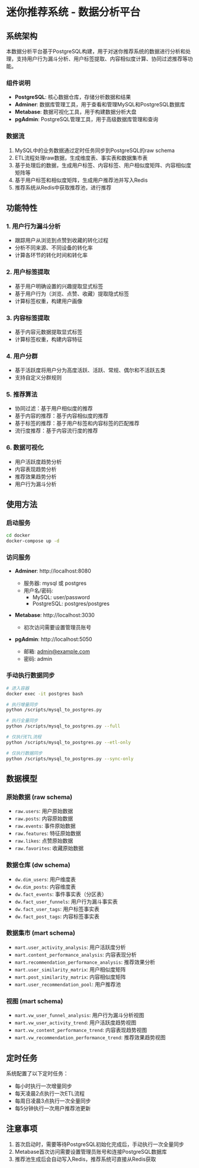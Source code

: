 # 迷你推荐系统 - 数据分析平台

## 系统架构

本数据分析平台基于PostgreSQL构建，用于对迷你推荐系统的数据进行分析和处理，支持用户行为漏斗分析、用户标签提取、内容相似度计算、协同过滤推荐等功能。

### 组件说明

- **PostgreSQL**: 核心数据仓库，存储分析数据和结果
- **Adminer**: 数据库管理工具，用于查看和管理MySQL和PostgreSQL数据库
- **Metabase**: 数据可视化工具，用于构建数据分析大盘
- **pgAdmin**: PostgreSQL管理工具，用于高级数据库管理和查询

### 数据流

1. MySQL中的业务数据通过定时任务同步到PostgreSQL的raw schema
2. ETL流程处理raw数据，生成维度表、事实表和数据集市表
3. 基于处理后的数据，生成用户标签、内容标签、用户相似度矩阵、内容相似度矩阵等
4. 基于用户标签和相似度矩阵，生成用户推荐池并写入Redis
5. 推荐系统从Redis中获取推荐池，进行推荐

## 功能特性

### 1. 用户行为漏斗分析

- 跟踪用户从浏览到点赞到收藏的转化过程
- 分析不同来源、不同设备的转化率
- 计算各环节的转化时间和转化率

### 2. 用户标签提取

- 基于用户明确设置的兴趣提取显式标签
- 基于用户行为（浏览、点赞、收藏）提取隐式标签
- 计算标签权重，构建用户画像

### 3. 内容标签提取

- 基于内容元数据提取显式标签
- 计算标签权重，构建内容特征

### 4. 用户分群

- 基于活跃度将用户分为高度活跃、活跃、常规、偶尔和不活跃五类
- 支持自定义分群规则

### 5. 推荐算法

- 协同过滤：基于用户相似度的推荐
- 基于内容的推荐：基于内容相似度的推荐
- 基于标签的推荐：基于用户标签和内容标签的匹配推荐
- 流行度推荐：基于内容流行度的推荐

### 6. 数据可视化

- 用户活跃度趋势分析
- 内容表现趋势分析
- 推荐效果趋势分析
- 用户行为漏斗分析

## 使用方法

### 启动服务

```bash
cd docker
docker-compose up -d
```

### 访问服务

- **Adminer**: http://localhost:8080
  - 服务器: mysql 或 postgres
  - 用户名/密码: 
    - MySQL: user/password
    - PostgreSQL: postgres/postgres

- **Metabase**: http://localhost:3030
  - 初次访问需要设置管理员账号

- **pgAdmin**: http://localhost:5050
  - 邮箱: admin@example.com
  - 密码: admin

### 手动执行数据同步

```bash
# 进入容器
docker exec -it postgres bash

# 执行增量同步
python /scripts/mysql_to_postgres.py

# 执行全量同步
python /scripts/mysql_to_postgres.py --full

# 仅执行ETL流程
python /scripts/mysql_to_postgres.py --etl-only

# 仅执行数据同步
python /scripts/mysql_to_postgres.py --sync-only
```

## 数据模型

### 原始数据 (raw schema)

- `raw.users`: 用户原始数据
- `raw.posts`: 内容原始数据
- `raw.events`: 事件原始数据
- `raw.features`: 特征原始数据
- `raw.likes`: 点赞原始数据
- `raw.favorites`: 收藏原始数据

### 数据仓库 (dw schema)

- `dw.dim_users`: 用户维度表
- `dw.dim_posts`: 内容维度表
- `dw.fact_events`: 事件事实表（分区表）
- `dw.fact_user_funnels`: 用户行为漏斗事实表
- `dw.fact_user_tags`: 用户标签事实表
- `dw.fact_post_tags`: 内容标签事实表

### 数据集市 (mart schema)

- `mart.user_activity_analysis`: 用户活跃度分析
- `mart.content_performance_analysis`: 内容表现分析
- `mart.recommendation_performance_analysis`: 推荐效果分析
- `mart.user_similarity_matrix`: 用户相似度矩阵
- `mart.post_similarity_matrix`: 内容相似度矩阵
- `mart.user_recommendation_pool`: 用户推荐池

### 视图 (mart schema)

- `mart.vw_user_funnel_analysis`: 用户行为漏斗分析视图
- `mart.vw_user_activity_trend`: 用户活跃度趋势视图
- `mart.vw_content_performance_trend`: 内容表现趋势视图
- `mart.vw_recommendation_performance_trend`: 推荐效果趋势视图

## 定时任务

系统配置了以下定时任务：

- 每小时执行一次增量同步
- 每天凌晨2点执行一次ETL流程
- 每周日凌晨3点执行一次全量同步
- 每5分钟执行一次用户推荐池更新

## 注意事项

1. 首次启动时，需要等待PostgreSQL初始化完成后，手动执行一次全量同步
2. Metabase首次访问需要设置管理员账号和连接PostgreSQL数据库
3. 推荐池生成后会自动写入Redis，推荐系统可直接从Redis获取